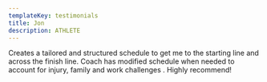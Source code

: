 ```yaml
---
templateKey: testimonials
title: Jon
description: ATHLETE
---
```

Creates a tailored and structured schedule to get me to the starting line and across the finish line. Coach has modified schedule when needed to account for injury, family and work challenges . Highly recommend!